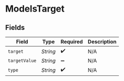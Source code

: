 # ModelsTarget


## Fields

| Field              | Type               | Required           | Description        |
| ------------------ | ------------------ | ------------------ | ------------------ |
| `target`           | *String*           | :heavy_check_mark: | N/A                |
| `targetValue`      | *String*           | :heavy_minus_sign: | N/A                |
| `type`             | *String*           | :heavy_check_mark: | N/A                |